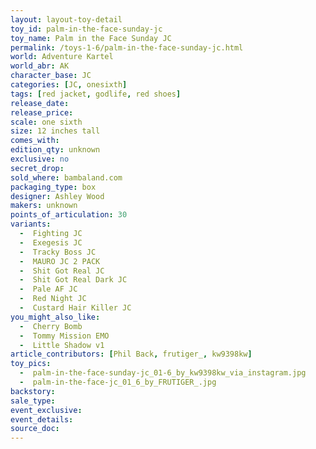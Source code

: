 ```yaml
---
layout: layout-toy-detail
toy_id: palm-in-the-face-sunday-jc
toy_name: Palm in the Face Sunday JC
permalink: /toys-1-6/palm-in-the-face-sunday-jc.html
world: Adventure Kartel
world_abr: AK
character_base: JC
categories: [JC, onesixth]
tags: [red jacket, godlife, red shoes]
release_date: 
release_price: 
scale: one sixth
size: 12 inches tall
comes_with: 
edition_qty: unknown
exclusive: no
secret_drop:
sold_where: bambaland.com
packaging_type: box
designer: Ashley Wood
makers: unknown
points_of_articulation: 30
variants: 
  -  Fighting JC
  -  Exegesis JC
  -  Tracky Boss JC
  -  MAURO JC 2 PACK
  -  Shit Got Real JC
  -  Shit Got Real Dark JC
  -  Pale AF JC
  -  Red Night JC
  -  Custard Hair Killer JC
you_might_also_like:
  -  Cherry Bomb
  -  Tommy Mission EMO
  -  Little Shadow v1 
article_contributors: [Phil Back, frutiger_, kw9398kw]
toy_pics:
  -  palm-in-the-face-sunday-jc_01-6_by_kw9398kw_via_instagram.jpg
  -  palm-in-the-face-jc_01_6_by_FRUTIGER_.jpg
backstory:
sale_type: 
event_exclusive: 
event_details: 
source_doc:
---
```

